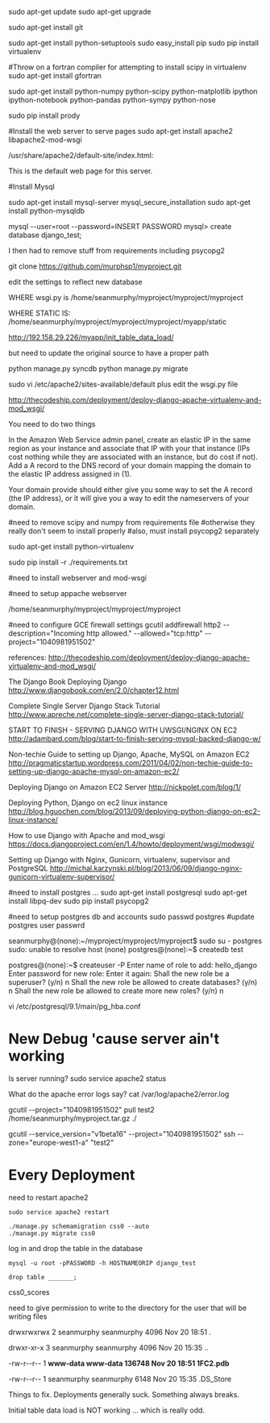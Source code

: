 sudo apt-get update
sudo apt-get upgrade

sudo apt-get install git

sudo apt-get install python-setuptools
sudo easy_install pip
sudo pip install virtualenv

#Throw on a fortran compiler for attempting to install scipy in virtualenv
sudo apt-get install gfortran

sudo apt-get install python-numpy python-scipy python-matplotlib ipython ipython-notebook python-pandas python-sympy python-nose

sudo pip install prody


#Install the web server to serve pages
sudo apt-get install apache2 libapache2-mod-wsgi



/usr/share/apache2/default-site/index.html:<p>This is the default web page for this server.</p>


#Install Mysql

sudo apt-get install mysql-server
mysql_secure_installation
sudo apt-get install python-mysqldb

mysql --user=root --password=INSERT PASSWORD
mysql> create database django_test;

I then had to remove stuff from requirements including psycopg2


git clone https://github.com/murphsp1/myproject.git

edit the settings to reflect new database


WHERE wsgi.py is
/home/seanmurphy/myproject/myproject/myproject

WHERE STATIC IS:
/home/seanmurphy/myproject/myproject/myproject/myapp/static


http://192.158.29.226/myapp/init_table_data_load/

but need to update the original source to have a proper path


python manage.py syncdb
python manage.py migrate



sudo vi /etc/apache2/sites-available/default
plus edit the wsgi.py file

http://thecodeship.com/deployment/deploy-django-apache-virtualenv-and-mod_wsgi/



You need to do two things

In the Amazon Web Service admin panel, create an elastic IP in the same region as your instance and associate that IP with your that instance (IPs cost nothing while they are associated with an instance, but do cost if not).
Add a A record to the DNS record of your domain mapping the domain to the elastic IP address assigned in (1). 

Your domain provide should either give you some way to set the A record (the IP address), or it will give you a way to edit the nameservers of your domain.








#need to remove scipy and numpy from requirements file
#otherwise they really don't seem to install properly
#also, must install psycopg2 separately

sudo apt-get install python-virtualenv


sudo pip install -r ./requirements.txt 


#need to install webserver and mod-wsgi



#need to setup appache webserver


/home/seanmurphy/myproject/myproject/myproject

#need to configure GCE firewall settings
gcutil addfirewall http2 --description="Incoming http allowed." --allowed="tcp:http" --project="1040981951502"




references:
http://thecodeship.com/deployment/deploy-django-apache-virtualenv-and-mod_wsgi/


The Django Book
Deploying Django
http://www.djangobook.com/en/2.0/chapter12.html



Complete Single Server Django Stack Tutorial
http://www.apreche.net/complete-single-server-django-stack-tutorial/

START TO FINISH - SERVING DJANGO WITH UWSGI/NGINX ON EC2
http://adambard.com/blog/start-to-finish-serving-mysql-backed-django-w/

Non-techie Guide to setting up Django, Apache, MySQL on Amazon EC2
http://pragmaticstartup.wordpress.com/2011/04/02/non-techie-guide-to-setting-up-django-apache-mysql-on-amazon-ec2/

Deploying Django on Amazon EC2 Server
http://nickpolet.com/blog/1/

Deploying Python, Django on ec2 linux instance
http://blog.hguochen.com/blog/2013/09/deploying-python-django-on-ec2-linux-instance/

How to use Django with Apache and mod_wsgi
https://docs.djangoproject.com/en/1.4/howto/deployment/wsgi/modwsgi/


Setting up Django with Nginx, Gunicorn, virtualenv, supervisor and PostgreSQL
http://michal.karzynski.pl/blog/2013/06/09/django-nginx-gunicorn-virtualenv-supervisor/


#need to install postgres ...
sudo apt-get install postgresql
sudo apt-get install libpq-dev
sudo pip install psycopg2

#need to setup postgres db and accounts
sudo passwd postgres   #update postgres user passwrd

seanmurphy@(none):~/myproject/myproject/myproject$ sudo su - postgres
sudo: unable to resolve host (none)
postgres@(none):~$ createdb test

postgres@(none):~$ createuser -P
Enter name of role to add: hello_django
Enter password for new role: 
Enter it again: 
Shall the new role be a superuser? (y/n) n
Shall the new role be allowed to create databases? (y/n) n
Shall the new role be allowed to create more new roles? (y/n) n

vi /etc/postgresql/9.1/main/pg_hba.conf





# New Debug 'cause server ain't working

Is server running?
sudo service apache2 status

What do the apache error logs say?
cat /var/log/apache2/error.log

gcutil --project="1040981951502" pull test2 /home/seanmurphy/myproject.tar.gz ./

gcutil --service_version="v1beta16" --project="1040981951502" ssh  --zone="europe-west1-a" "test2"


# Every Deployment

need to restart apache2
	
	sudo service apache2 restart
	
	./manage.py schemamigration css0 --auto
	./manage.py migrate css0   


log in and drop the table in the database

	mysql -u root -pPASSWORD -h HOSTNAMEORIP django_test

	drop table _______;
css0_scores

need to give permission to write to the directory for the user that will be writing files

drwxrwxrwx 2 seanmurphy seanmurphy   4096 Nov 20 18:51 .

drwxr-xr-x 3 seanmurphy seanmurphy   4096 Nov 20 15:35 ..

-rw-r--r-- 1 **www-data   www-data   136748 Nov 20 18:51 1FC2.pdb**

-rw-r--r-- 1 seanmurphy seanmurphy   6148 Nov 20 15:35 .DS_Store


Things to fix. Deployments generally suck. Something always breaks. 

Initial table data load is NOT working ... which is really odd.